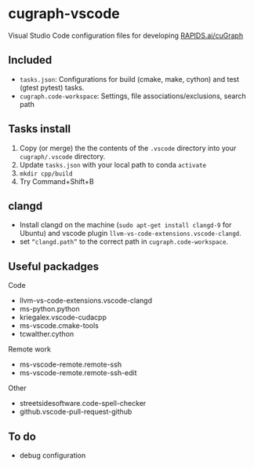 # cugraph-vscode
Visual Studio Code configuration files for developing [RAPIDS.ai/cuGraph](https://github.com/rapidsai/cugraph)


  
## Included
 - `tasks.json`: Configurations for build (cmake, make, cython) and test (gtest pytest) tasks.
 - `cugraph.code-workspace`: Settings, file associations/exclusions, search path

## Tasks install
  1. Copy (or merge) the the contents of the `.vscode` directory into your `cugraph/.vscode` directory.
  2. Update `tasks.json` with your local path to conda `activate`
  3. `mkdir cpp/build`
  4. Try Command+Shift+B
  
## clangd
  - Install clangd on the machine (`sudo apt-get install clangd-9` for Ubuntu) and vscode plugin `llvm-vs-code-extensions.vscode-clangd`. 
  - set `“clangd.path”` to the correct path in `cugraph.code-workspace`.
  
## Useful packadges

Code
- llvm-vs-code-extensions.vscode-clangd
- ms-python.python
- kriegalex.vscode-cudacpp
- ms-vscode.cmake-tools
- tcwalther.cython

Remote work
- ms-vscode-remote.remote-ssh
- ms-vscode-remote.remote-ssh-edit

Other
- streetsidesoftware.code-spell-checker
- github.vscode-pull-request-github

## To do
  - debug configuration
